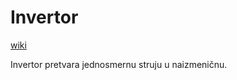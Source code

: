 # Invertor

[wiki](https://sh.wikipedia.org/wiki/Invertor)

Invertor pretvara jednosmernu struju u naizmeničnu.